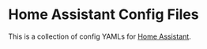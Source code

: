 # Home Assistant Config Files
This is a collection of config YAMLs for [Home Assistant](https://www.home-assistant.io/).

